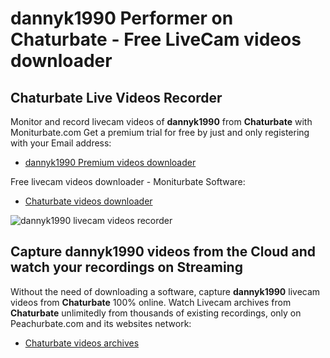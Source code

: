 # dannyk1990 Performer on Chaturbate - Free LiveCam videos downloader

## Chaturbate Live Videos Recorder

Monitor and record livecam videos of **dannyk1990** from **Chaturbate** with Moniturbate.com
Get a premium trial for free by just and only registering with your Email address:
* [dannyk1990 Premium videos downloader](https://moniturbate.com/request-demo-licence-key.html)

Free livecam videos downloader - Moniturbate Software:
* [Chaturbate videos downloader](https://moniturbate.com/moniturbate-download-software.html)

![dannyk1990 livecam videos recorder](https://peachurnet.com/templates/moniturbate-software.png)


## Capture dannyk1990 videos from the Cloud and watch your recordings on Streaming

Without the need of downloading a software, capture **dannyk1990** livecam videos from **Chaturbate** 100% online.
Watch Livecam archives from **Chaturbate** unlimitedly from thousands of existing recordings, only on Peachurbate.com and its websites network:
* [Chaturbate videos archives](https://peachurnet.com/)